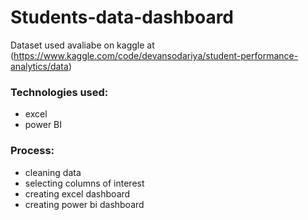 # Students-data-dashboard
Dataset used avaliabe on kaggle at (https://www.kaggle.com/code/devansodariya/student-performance-analytics/data)
### Technologies used:  
- excel  
- power BI  
### Process:  
- cleaning data  
- selecting columns of interest
- creating excel dashboard
- creating power bi dashboard
